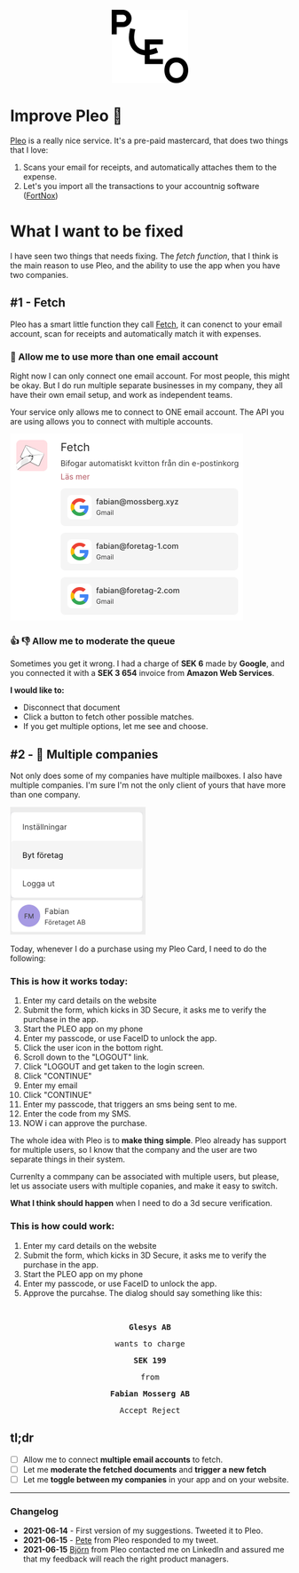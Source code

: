 <p align="center">
<img src="img/pleo.svg" alt="Pleo">
</p>

# Improve Pleo 🧠

[Pleo]() is a really nice service. It's a pre-paid mastercard, that does two things that I love:

1. Scans your email for receipts, and automatically attaches them to the expense.
2. Let's you import all the transactions to your accountnig software ([FortNox](https://www.fortnox.se/))


# What I want to be fixed

I have seen two things that needs fixing. The *fetch function*, that I think is the main reason to use Pleo, and the ability to use the app when you have two companies.
## #1 - Fetch

Pleo has a smart little function they call [Fetch](https://pleo.io/se/fetch), it can conenct to your email account, scan for receipts and automatically match it with expenses.

### 📨 Allow me to use more than one email account

Right now I can only connect one email account. For most people, this might be okay. But I do run multiple separate businesses in my company, they all have their own email setup, and work as independent teams.

Your service only allows me to connect to ONE email account. The API you are using allows you to connect with multiple accounts.

<kbd>
<img width="420" src="img/pleo_fetch.png">
</kbd>


### 👍 👎 Allow me to moderate the queue

Sometimes you get it wrong. I had a charge of **SEK 6** made by **Google**, and you connected it with a **SEK 3 654** invoice from **Amazon Web Services**.

**I would like to:**
- Disconnect that document
- Click a button to fetch other possible matches.
- If you get multiple options, let me see and choose.

## #2 - 💼 Multiple companies

Not only does some of my companies have multiple mailboxes. I also have multiple companies. I'm sure I'm not the only client of yours that have more than one company.

<kbd>
<img src="img/pleo_byt_foretag.png" width="244">
</kbd>



Today, whenever I do a purchase using my Pleo Card, I need to do the following:

### This is how it works today:

1. Enter my card details on the website
2. Submit the form, which kicks in 3D Secure, it asks me to verify the purchase in the app.
3. Start the PLEO app on my phone
4. Enter my passcode, or use FaceID to unlock the app.
5. Click the user icon in the bottom right.
6. Scroll down to the "LOGOUT" link.
7. Click "LOGOUT and get taken to the login screen.
8. Click "CONTINUE"
9. Enter my email
10. Click "CONTINUE"
11. Enter my passcode, that triggers an sms being sent to me.
12. Enter the code from my SMS.
13. NOW i can approve the purchase.

The whole idea with Pleo is to **make thing simple**. Pleo already has support for multiple users, so I know that the company and the user are two separate things in their system.

Currenlty a commpany can be associated with multiple users, but please, let us associate users with multiple copanies, and make it easy to switch.

**What I think should happen** when I need to do a 3d secure verification.

### This is how could work:


1. Enter my card details on the website
2. Submit the form, which kicks in 3D Secure, it asks me to verify the purchase in the app.
3. Start the PLEO app on my phone
4. Enter my passcode, or use FaceID to unlock the app.
5. Approve the purcahse. The dialog should say something like this:

<kbd align="center">
&nbsp;

**Glesys&nbsp;AB** 

wants to charge

**SEK&nbsp;199**

from

&nbsp;&nbsp;&nbsp;&nbsp;&nbsp;**Fabian&nbsp;Mosserg&nbsp;AB**&nbsp;&nbsp;&nbsp;&nbsp;&nbsp;

<kbd align="center">Accept</kbd> <kbd align="center">Reject</kbd> 

</kbd>


## tl;dr

- [ ] Allow me to connect **multiple email accounts** to fetch.
- [ ] Let me **moderate the fetched documents** and **trigger a new fetch**
- [ ] Let me **toggle between my companies** in your app and on your website.

---

### Changelog

- **2021-06-14** - First version of my suggestions. Tweeted it to Pleo.
- **2021-06-15** - [Pete](https://twitter.com/chopeh) from Pleo responded to my tweet.
- **2021-06-15** [Björn](https://www.linkedin.com/in/ingmbj/) from Pleo contacted me on LinkedIn and assured me that my feedback will reach the right product managers.
